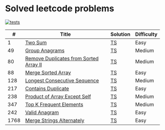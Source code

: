 # Solved leetcode problems

[![tests](https://github.com/kevinzunigacuellar/interview-prep/actions/workflows/test.yml/badge.svg?branch=main)](https://github.com/kevinzunigacuellar/interview-prep/actions/workflows/test.yml)

| #    | Title                                                                                                           | Solution                              | Difficulty |
| ---- | --------------------------------------------------------------------------------------------------------------- | ------------------------------------- | ---------- |
| 1    | [Two Sum](https://leetcode.com/problems/two-sum/)                                                               | [TS](./src/leetcode-1/solution.md)    | Easy       |
| 49   | [Group Anagrams](https://leetcode.com/problems/group-anagrams/)                                                 | [TS](./src/leetcode-49/solution.md)   | Medium     |
| 80   | [Remove Duplicates from Sorted Array II](https://leetcode.com/problems/remove-duplicates-from-sorted-array-ii/) | [TS](./src/leetcode-80/solution.md)   | Medium     |
| 88   | [Merge Sorted Array](https://leetcode.com/problems/merge-sorted-array/)                                         | [TS](./src/leetcode-88/solution.md)   | Easy       |
| 128  | [Longest Consecutive Sequence](https://leetcode.com/problems/longest-consecutive-sequence/)                     | [TS](./src/leetcode-128/solution.md)  | Medium     |
| 217  | [Contains Duplicate](https://leetcode.com/problems/contains-duplicate/)                                         | [TS](./src/leetcode-217/solution.md)  | Easy       |
| 238  | [Product of Array Except Self](https://leetcode.com/problems/product-of-array-except-self/)                     | [TS](./src/leetcode-238/solution.md)  | Medium     |
| 347  | [Top K Frequent Elements](https://leetcode.com/problems/top-k-frequent-elements/)                               | [TS](./src/leetcode-347/solution.md)  | Medium     |
| 242  | [Valid Anagram](https://leetcode.com/problems/valid-anagram/)                                                   | [TS](./src/leetcode-242/solution.md)  | Easy       |
| 1768 | [Merge Strings Alternately](https://leetcode.com/problems/merge-strings-alternately)                            | [TS](./src/leetcode-1768/solution.md) | Easy       |
